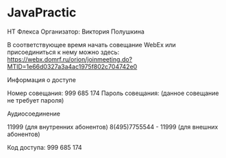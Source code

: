 # JavaPractic
НТ Флекса
Организатор: Виктория Полушкина

В соответствующее время начать совещание WebEx или присоединиться к нему можно здесь:
https://webx.domrf.ru/orion/joinmeeting.do?MTID=1e66d0327a3a4ac1975f802c704742e0

Информация о доступе

Номер совещания: 999 685 174
Пароль совещания: (данное совещание не требует пароля)

Аудиосоединение

11999 (для внутренних абонентов)
8(495)7755544 - 11999 (для внешних абонентов)

Код доступа:
999 685 174

